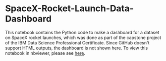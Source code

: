 # SpaceX-Rocket-Launch-Data-Dashboard
This notebook contains the Python code to make a dashboard for a dataset on SpaceX rocket launches, which was done as part of the capstone project of the IBM Data Science Professional Certificate. Since GitHub doesn't support HTML outputs, the dashboard is not shown here. To view this notebook in nbviewer, please see [here](https://nbviewer.org/github/ducvktran/SpaceX-Rocket-Launch-Data-Dashboard/blob/main/SpaceX_Rocket_Launch_Data_Dashboard.ipynb).
